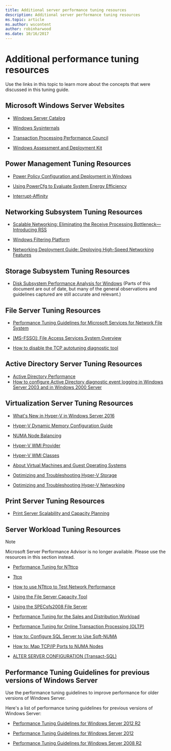 ```yaml
---
title: Additional server performance tuning resources
description: Additional server performance tuning resources
ms.topic: article
ms.author: wscontent
author: robinharwood
ms.date: 10/16/2017
---
```


# Additional performance tuning resources

Use the links in this topic to learn more about the concepts that were discussed in this tuning guide.

## Microsoft Windows Server Websites
-   [Windows Server Catalog](https://www.windowsservercatalog.com/)

-   [Windows Sysinternals](/sysinternals/)

-   [Transaction Processing Performance Council](http://www.tpc.org/)

-   [Windows Assessment and Deployment Kit](https://developer.microsoft.com/windows/hardware/windows-assessment-deployment-kit)

## Power Management Tuning Resources

-   [Power Policy Configuration and Deployment in Windows](/windows-hardware/customize/power-settings/configure-processor-power-management-options)

-   [Using PowerCfg to Evaluate System Energy Efficiency](/previous-versions/windows/it-pro/windows-vista/cc748940(v=ws.10))

-   [Interrupt-Affinity](/windows-hardware/drivers/kernel/interrupt-affinity-and-priority)

## Networking Subsystem Tuning Resources

-   [Scalable Networking: Eliminating the Receive Processing Bottleneck—Introducing RSS](https://download.microsoft.com/download/5/D/6/5D6EAF2B-7DDF-476B-93DC-7CF0072878E6/NDIS_RSS.doc)

-   [Windows Filtering Platform](/windows-hardware/drivers/network/porting-packet-processing-drivers-and-apps-to-wfp)

-   [Networking Deployment Guide: Deploying High-Speed Networking Features](/previous-versions/windows/it-pro/windows-server-2008-R2-and-2008/gg162681(v=ws.10))

## Storage Subsystem Tuning Resources

-   [Disk Subsystem Performance Analysis for Windows](https://download.microsoft.com/download/e/b/a/eba1050f-a31d-436b-9281-92cdfeae4b45/subsys_perf.doc) (Parts of this document are out of date, but many of the general observations and guidelines captured are still accurate and relevant.)

## File Server Tuning Resources

-   [Performance Tuning Guidelines for Microsoft Services for Network File System](/previous-versions/tn-archive/bb463205(v=technet.10))

-   [\[MS-FSSO\]: File Access Services System Overview](https://download.microsoft.com/download/5/0/1/501ED102-E53F-4CE0-AA6B-B0F93629DDC6/Windows/%5bMS-FSSO%5d.pdf)

-   [How to disable the TCP autotuning diagnostic tool](https://support.microsoft.com/kb/967475)

## Active Directory Server Tuning Resources
-   [Active Directory Performance](/previous-versions/dn567654(v=vs.85))
-   [How to configure Active Directory diagnostic event logging in Windows Server 2003 and in Windows 2000 Server](https://support.microsoft.com/kb/314980)

## Virtualization Server Tuning Resources

-   [What's New in Hyper-V in Windows Server 2016](../../virtualization/hyper-v/what-s-new-in-hyper-v-on-windows.md)

-   [Hyper-V Dynamic Memory Configuration Guide](/previous-versions/windows/it-pro/windows-server-2008-R2-and-2008/ff817651(v=ws.10))

-   [NUMA Node Balancing](/archive/blogs/winserverperformance/numa-node-balancing)

-   [Hyper-V WMI Provider](/previous-versions/windows/desktop/virtual/windows-virtualization-portal)

-   [Hyper-V WMI Classes](/previous-versions/windows/desktop/virtual/virtualization-wmi-classes)

-   [About Virtual Machines and Guest Operating Systems](/previous-versions/windows/it-pro/windows-server-2008-R2-and-2008/cc794868(v=ws.10))

-   [Optimizing and Troubleshooting Hyper-V Storage](/archive/blogs/microsoft_press/new-book-optimizing-and-troubleshooting-hyper-v-storage)

-   [Optimizing and Troubleshooting Hyper-V Networking](https://blogs.msdn.com/b/microsoft_press/archive/2013/07/12/rtm-d-today-optimizing-and-troubleshooting-hyper-v-networking.aspx)

## Print Server Tuning Resources

-   [Print Server Scalability and Capacity Planning](/previous-versions/windows/it-pro/windows-server-2012-R2-and-2012/dn554243(v=ws.11))

## Server Workload Tuning Resources

   > [!NOTE]
   > Microsoft Server Performance Advisor is no longer available. Please use the resources in this section instead.

-   [Performance Tuning for NTttcp](/previous-versions/dn567663(v=vs.85))

-   [Ttcp](http://en.wikipedia.org/wiki/Ttcp)

-   [How to use NTttcp to Test Network Performance](/samples/browse/?redirectedfrom=TechNet-Gallery)

-   [Using the File Server Capacity Tool](/previous-versions/dn567658(v=vs.85))

-   [Using the SPECsfs2008 File Server](/previous-versions/dn567653(v=vs.85))

-   [Performance Tuning for the Sales and Distribution Workload](/previous-versions/dn567646(v=vs.85))

-   [Performance Tuning for Online Transaction Processing (OLTP)](/previous-versions/dn567642(v=vs.85))

-   [How to: Configure SQL Server to Use Soft-NUMA](/sql/database-engine/configure-windows/soft-numa-sql-server)

-   [How to: Map TCP/IP Ports to NUMA Nodes](/sql/database-engine/configure-windows/map-tcp-ip-ports-to-numa-nodes-sql-server)

-   [ALTER SERVER CONFIGURATION (Transact-SQL)](/sql/t-sql/statements/alter-server-configuration-transact-sql)

## Performance Tuning Guidelines for previous versions of Windows Server

Use the performance tuning guidelines to improve performance for older versions of Windows Server.

Here's a list of performance tuning guidelines for previous versions of Windows Server:

-   [Performance Tuning Guidelines for Windows Server 2012 R2](https://www.microsoft.com/download/details.aspx?id=51960)

-   [Performance Tuning Guidelines for Windows Server 2012](https://download.microsoft.com/download/0/0/B/00BE76AF-D340-4759-8ECD-C80BC53B6231/performance-tuning-guidelines-windows-server-2012.docx)

-   [Performance Tuning Guidelines for Windows Server 2008 R2](https://download.microsoft.com/download/6/B/2/6B2EBD3A-302E-4553-AC00-9885BBF31E21/Perf-tun-srv-R2.docx)
